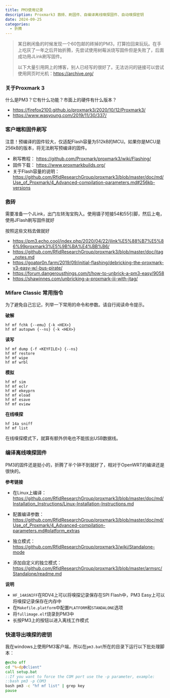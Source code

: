 ```yaml
---
title: PM3使用记录
description: Proxmark3 救砖、刷固件、自编译离线嗅探固件、自动嗅探密钥
date: 2024-09-25
categories:
  - 折腾
---
```

> 某日刷闲鱼的时候发现一个60包邮的砖掉的PM3，打算捡回来玩玩。在手上吃灰了一年之后开始折腾，先尝试使用树莓派烧写固件但是失败了，后面成功用JLink刷写固件。
>
> 以下大量引用网上的博客，别人已经写的很好了。无法访问的链接可以尝试使用网页时光机：https://archive.org/

### 关于Proxmark 3

什么是PM3？它有什么功能？市面上的硬件有什么版本？

- https://firefox2100.github.io/proxmark3/2020/10/12/Proxmark3/
- https://www.wasyoung.com/2019/11/30/337/

### 客户端和固件刷写

注意！预编译的固件较大，仅适配Flash容量为512kB的MCU。如果你是MCU是256kB的版本，将无法刷写预编译的固件。

- 刷写教程： https://github.com/Proxmark/proxmark3/wiki/Flashing/
- 固件下载： https://www.proxmarkbuilds.org/
- 关于Flash容量的说明： https://github.com/RfidResearchGroup/proxmark3/blob/master/doc/md/Use_of_Proxmark/4_Advanced-compilation-parameters.md#256kb-versions

### 救砖

需要准备一个JLink，出门左转淘宝购入。使用镊子短接54和55引脚，然后上电，使用JFlash刷写固件就好

按照这些文档去做就好

- https://pm3.echo.cool/index.php/2020/04/22/jlink%E5%88%B7%E5%86%99proxmark3%E5%9B%BA%E4%BB%B6/
- https://github.com/RfidResearchGroup/proxmark3/blob/master/doc/jtag_notes.md
- https://goatpr0n.farm/2019/09/initial-flashing/debricking-the-proxmark-v3-easy-w/-bus-pirate/
- https://forum.dangerousthings.com/t/how-to-unbrick-a-pm3-easy/9058
- https://shawinnes.com/unbricking-a-proxmark-iii-with-jtag/

### Mifare Classic 常用指令

为了避免自己忘记，列举一下常用的命令和参数。请自行阅读命令提示。

**破解**

```
hf mf fchk {--emu} {-k <HEX>}
hf mf autopwn {--ns} {-k <HEX>}
```

**读写**

```
hf mf dump {-f <KEYFILE>} {--ns}
hf mf restore
hf mf wipe
hf mf wrbl
```

**模拟**

```
hf mf sim
hf mf eclr
hf mf ekeyprn
hf mf eload
hf mf esave
hf mf eview
```

**在线嗅探** 

```
hf 14a sniff
hf mf list
```

在线嗅探模式下，就算有额外供电也不能拔出USB数据线。

### 编译离线嗅探固件

PM3的固件还是挺小的，折腾了半个钟不到就好了，相对于OpenWRT的编译还是很快的。

**参考链接**

- 在Linux上编译： https://github.com/RfidResearchGroup/proxmark3/blob/master/doc/md/Installation_Instructions/Linux-Installation-Instructions.md

- 配置编译参数： https://github.com/RfidResearchGroup/proxmark3/blob/master/doc/md/Use_of_Proxmark/4_Advanced-compilation-parameters.md#platform_extras

- 独立模式： https://github.com/RfidResearchGroup/proxmark3/wiki/Standalone-mode

- 添加自定义的独立模式： https://github.com/RfidResearchGroup/proxmark3/blob/master/armsrc/Standalone/readme.md

**说明**

- `HF_14ASNIFF`在RDV4上可以将嗅探记录保存在SPI Flash中，PM3 Easy上可以将嗅探记录保存在内存中
- 在`Makefile.platform`中配置`PLATFORM`和`STANDALONE`选项
- 将`fullimage.elf`烧录到PM3中
- 长按PM3上的按钮以进入离线工作模式

### 快速导出嗅探的密钥

我在windows上使用PM3客户端，所以在`pm3.bat`所在的目录下运行以下批处理脚本：

```bat
@echo off
cd "%~dp0client"
call setup.bat
::If you want to force the COM port use the -p parameter, example:
::bash pm3 -p COM3
bash pm3 -c "hf mf list" | grep key
pause
```


